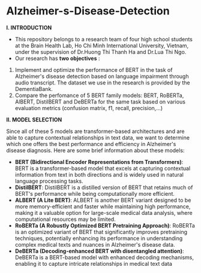 # Alzheimer-s-Disease-Detection
**I. INTRODUCTION**
- This repository belongs to a research team of four high school students at the Brain Health Lab, Ho Chi Minh International University, Vietnam, under the supervision of Dr.Huong Thi Thanh Ha and Dr.Lua Thi Ngo.
- Our research has **two objectives** :
1. Implement and optimize the performance of BERT in the task of Alzheimer's disease detection based on language impairment through audio transcript. The dataset we use in the research is provided by the DementiaBank.
2. Compare the perfomance of 5 BERT family models: BERT, RoBERTa, AlBERT, DistilBERT and DeBERTa for the same task based on various evaluation metrics (confusion matrix, f1, recall, precision,...)

**II. MODEL SELECTION** 

Since all of these 5 models are transformer-based architectures and are able to capture contextual relationships in text data, we want to determine which one offers the best performance and efficiency in Alzheimer's disease diagnosis. Here are some brief information about these models: 
- **BERT (Bidirectional Encoder Representations from Transformers)**: BERT is a transformer-based model that excels at capturing contextual information from text in both directions and is widely used in natural language processing tasks.
- **DistilBERT**: DistilBERT is a distilled version of BERT that retains much of BERT's performance while being computationally more efficient. 
- **ALBERT (A Lite BERT)**: ALBERT is another BERT variant designed to be more memory-efficient and faster while maintaining high performance, making it a valuable option for large-scale medical data analysis, where computational resources may be limited.
- **RoBERTa (A Robustly Optimized BERT Pretraining Approach)**: RoBERTa is an optimized variant of BERT that significantly improves pretraining techniques, potentially enhancing its performance in understanding complex medical texts and nuances in Alzheimer's disease data.
- **DeBERTa (Decoding-enhanced BERT with disentangled attention)**: DeBERTa is a BERT-based model with enhanced decoding mechanisms, enabling it to capture intricate relationships in medical text data




